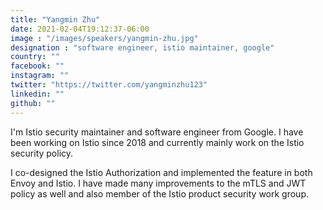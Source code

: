 ```yaml
---
title: "Yangmin Zhu"
date: 2021-02-04T19:12:37-06:00
image : "/images/speakers/yangmin-zhu.jpg"
designation : "software engineer, istio maintainer, google"
country: ""
facebook: ""
instagram: ""
twitter: "https://twitter.com/yangminzhu123"
linkedin: ""
github: ""
---
```


I'm Istio security maintainer and software engineer from Google. I have been working on Istio since 2018 and currently mainly work on the Istio security policy. 
 
I co-designed the Istio Authorization and implemented the feature in both Envoy and Istio. I have made many improvements to the mTLS and JWT policy as well and also member of the Istio product security work group.
